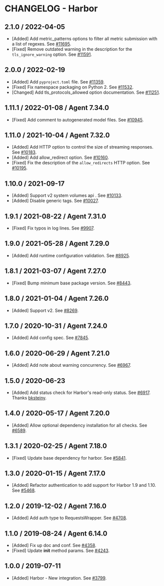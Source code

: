 # CHANGELOG - Harbor

## 2.1.0 / 2022-04-05

* [Added] Add metric_patterns options to filter all metric submission with a list of regexes. See [#11695](https://github.com/DataDog/integrations-core/pull/11695).
* [Fixed] Remove outdated warning in the description for the `tls_ignore_warning` option. See [#11591](https://github.com/DataDog/integrations-core/pull/11591).

## 2.0.0 / 2022-02-19

* [Added] Add `pyproject.toml` file. See [#11359](https://github.com/DataDog/integrations-core/pull/11359).
* [Fixed] Fix namespace packaging on Python 2. See [#11532](https://github.com/DataDog/integrations-core/pull/11532).
* [Changed] Add tls_protocols_allowed option documentation. See [#11251](https://github.com/DataDog/integrations-core/pull/11251).

## 1.11.1 / 2022-01-08 / Agent 7.34.0

* [Fixed] Add comment to autogenerated model files. See [#10945](https://github.com/DataDog/integrations-core/pull/10945).

## 1.11.0 / 2021-10-04 / Agent 7.32.0

* [Added] Add HTTP option to control the size of streaming responses. See [#10183](https://github.com/DataDog/integrations-core/pull/10183).
* [Added] Add allow_redirect option. See [#10160](https://github.com/DataDog/integrations-core/pull/10160).
* [Fixed] Fix the description of the `allow_redirects` HTTP option. See [#10195](https://github.com/DataDog/integrations-core/pull/10195).

## 1.10.0 / 2021-09-17

* [Added] Support v2 system volumes api . See [#10133](https://github.com/DataDog/integrations-core/pull/10133).
* [Added] Disable generic tags. See [#10027](https://github.com/DataDog/integrations-core/pull/10027).

## 1.9.1 / 2021-08-22 / Agent 7.31.0

* [Fixed] Fix typos in log lines. See [#9907](https://github.com/DataDog/integrations-core/pull/9907).

## 1.9.0 / 2021-05-28 / Agent 7.29.0

* [Added] Add runtime configuration validation. See [#8925](https://github.com/DataDog/integrations-core/pull/8925).

## 1.8.1 / 2021-03-07 / Agent 7.27.0

* [Fixed] Bump minimum base package version. See [#8443](https://github.com/DataDog/integrations-core/pull/8443).

## 1.8.0 / 2021-01-04 / Agent 7.26.0

* [Added] Support v2. See [#8269](https://github.com/DataDog/integrations-core/pull/8269).

## 1.7.0 / 2020-10-31 / Agent 7.24.0

* [Added] Add config spec. See [#7845](https://github.com/DataDog/integrations-core/pull/7845).

## 1.6.0 / 2020-06-29 / Agent 7.21.0

* [Added] Add note about warning concurrency. See [#6967](https://github.com/DataDog/integrations-core/pull/6967).

## 1.5.0 / 2020-06-23

* [Added] Add status check for Harbor's read-only status. See [#6917](https://github.com/DataDog/integrations-core/pull/6917). Thanks [bksteiny](https://github.com/bksteiny).

## 1.4.0 / 2020-05-17 / Agent 7.20.0

* [Added] Allow optional dependency installation for all checks. See [#6589](https://github.com/DataDog/integrations-core/pull/6589).

## 1.3.1 / 2020-02-25 / Agent 7.18.0

* [Fixed] Update base dependency for harbor. See [#5841](https://github.com/DataDog/integrations-core/pull/5841).

## 1.3.0 / 2020-01-15 / Agent 7.17.0

* [Added] Refactor authentication to add support for Harbor 1.9 and 1.10. See [#5468](https://github.com/DataDog/integrations-core/pull/5468).

## 1.2.0 / 2019-12-02 / Agent 7.16.0

* [Added] Add auth type to RequestsWrapper. See [#4708](https://github.com/DataDog/integrations-core/pull/4708).

## 1.1.0 / 2019-08-24 / Agent 6.14.0

* [Added] Fix up doc and conf. See [#4358](https://github.com/DataDog/integrations-core/pull/4358).
* [Fixed] Update __init__ method params. See [#4243](https://github.com/DataDog/integrations-core/pull/4243).

## 1.0.0 / 2019-07-11

* [Added] Harbor - New integration. See [#3799](https://github.com/DataDog/integrations-core/pull/3799).
